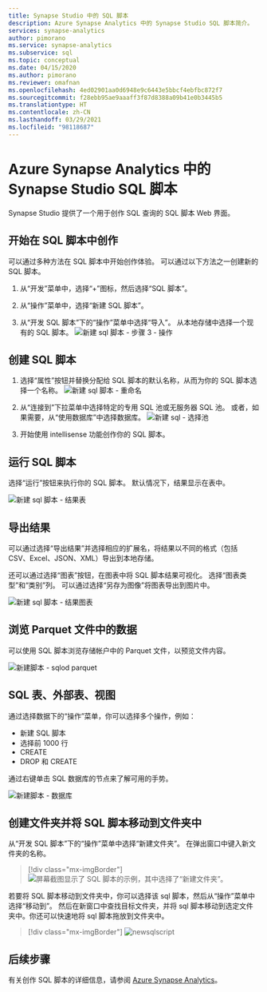 ```yaml
---
title: Synapse Studio 中的 SQL 脚本
description: Azure Synapse Analytics 中的 Synapse Studio SQL 脚本简介。
services: synapse-analytics
author: pimorano
ms.service: synapse-analytics
ms.subservice: sql
ms.topic: conceptual
ms.date: 04/15/2020
ms.author: pimorano
ms.reviewer: omafnan
ms.openlocfilehash: 4ed02901aa0d6948e9c6443e5bbcf4ebfbc872f7
ms.sourcegitcommit: f28ebb95ae9aaaff3f87d8388a09b41e0b3445b5
ms.translationtype: HT
ms.contentlocale: zh-CN
ms.lasthandoff: 03/29/2021
ms.locfileid: "98118687"
---
```

# <a name="synapse-studio-sql-scripts-in-azure-synapse-analytics"></a>Azure Synapse Analytics 中的 Synapse Studio SQL 脚本 

Synapse Studio 提供了一个用于创作 SQL 查询的 SQL 脚本 Web 界面。 

## <a name="begin-authoring-in-sql-script"></a>开始在 SQL 脚本中创作 

可以通过多种方法在 SQL 脚本中开始创作体验。 可以通过以下方法之一创建新的 SQL 脚本。

1. 从“开发”菜单中，选择“+”图标，然后选择“SQL 脚本”。

2. 从“操作”菜单中，选择“新建 SQL 脚本”。

3. 从“开发 SQL 脚本”下的“操作”菜单中选择“导入”。 从本地存储中选择一个现有的 SQL 脚本。
![新建 sql 脚本 - 步骤 3 - 操作](media/author-sql-script/new-sql-script-3-actions.png)

## <a name="create-your-sql-script"></a>创建 SQL 脚本

1. 选择“属性”按钮并替换分配给 SQL 脚本的默认名称，从而为你的 SQL 脚本选择一个名称。 
![新建 sql 脚本 - 重命名](media/author-sql-script/new-sql-script-rename.png)

2. 从“连接到”下拉菜单中选择特定的专用 SQL 池或无服务器 SQL 池。 或者，如果需要，从“使用数据库”中选择数据库。 
![新建 sql - 选择池](media/author-sql-script/new-sql-choose-pool.png)

3. 开始使用 intellisense 功能创作你的 SQL 脚本。

## <a name="run-your-sql-script"></a>运行 SQL 脚本

选择“运行”按钮来执行你的 SQL 脚本。 默认情况下，结果显示在表中。

![新建 sql 脚本 - 结果表](media/author-sql-script/new-sql-script-results-table.png)

## <a name="export-your-results"></a>导出结果

可以通过选择“导出结果”并选择相应的扩展名，将结果以不同的格式（包括 CSV、Excel、JSON、XML）导出到本地存储。

还可以通过选择“图表”按钮，在图表中将 SQL 脚本结果可视化。 选择“图表类型”和“类别”列。 可以通过选择“另存为图像”将图表导出到图片中。 

![新建 sql 脚本 - 结果图表](media/author-sql-script/new-sql-script-results-chart.png)

## <a name="explore-data-from-a-parquet-file"></a>浏览 Parquet 文件中的数据

可以使用 SQL 脚本浏览存储帐户中的 Parquet 文件，以预览文件内容。

![新建脚本 - sqlod parquet](media/author-sql-script/new-script-sqlod-parquet.png)

## <a name="sql-tables-external-tables-views"></a>SQL 表、外部表、视图

通过选择数据下的“操作”菜单，你可以选择多个操作，例如：

- 新建 SQL 脚本
- 选择前 1000 行
- CREATE
- DROP 和 CREATE 
 
通过右键单击 SQL 数据库的节点来了解可用的手势。
 
![新建脚本 - 数据库](media/author-sql-script/new-script-database.png)

## <a name="create-folders-and-move-sql-scripts-into-a-folder"></a>创建文件夹并将 SQL 脚本移动到文件夹中

从“开发 SQL 脚本”下的“操作”菜单中选择“新建文件夹”。 在弹出窗口中键入新文件夹的名称。 

> [!div class="mx-imgBorder"] 
> ![屏幕截图显示了 SQL 脚本的示例，其中选择了“新建文件夹”。](./media/author-sql-script/new-sql-script-create-folder.png)

若要将 SQL 脚本移动到文件夹中，你可以选择该 sql 脚本，然后从“操作”菜单中选择“移动到”。 然后在新窗口中查找目标文件夹，并将 sql 脚本移动到选定文件夹中。你还可以快速地将 sql 脚本拖放到文件夹中。  

> [!div class="mx-imgBorder"] 
> ![newsqlscript](./media/author-sql-script/new-sql-script-move-folder.png)

## <a name="next-steps"></a>后续步骤

有关创作 SQL 脚本的详细信息，请参阅 [Azure Synapse Analytics](../index.yml)。